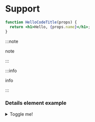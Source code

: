 # Support

```jsx title="/src/components/HelloCodeTitle.js"
function HelloCodeTitle(props) {
  return <h1>Hello, {props.name}</h1>;
}
```

:::note

note

:::

:::info

info

:::

### Details element example

<details>
  <summary>Toggle me!</summary>
  <div>
    <div>This is the detailed content</div>
    <br/>
    <details>
      <summary>
        Nested toggle! Some surprise inside...
      </summary>
      <div>😲😲😲😲😲</div>
    </details>
  </div>
</details>
